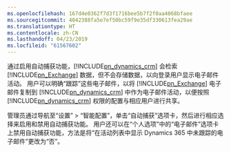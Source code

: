 ```yaml
---
ms.openlocfilehash: 167d4e0362f7d3f1716bee5b7f2f0aa4068bfaee
ms.sourcegitcommit: 4042388fa5e7ef50bc59f9e35df330613fea29ae
ms.translationtype: HT
ms.contentlocale: zh-CN
ms.lasthandoff: 04/23/2019
ms.locfileid: "61567602"
---
```

通过启用自动捕获功能，[!INCLUDE[pn_dynamics_crm](pn-dynamics-crm.md)] 会检索 [!INCLUDE[pn_Exchange](pn-exchange.md)] 数据，但不会存储数据，以向登录用户显示电子邮件活动。 用户可以明确“跟踪”这些电子邮件，以将 [!INCLUDE[pn_Exchange](pn-exchange.md)] 电子邮件复制到 [!INCLUDE[pn_dynamics_crm](pn-dynamics-crm.md)] 中作为电子邮件活动，以便按照 [!INCLUDE[pn_dynamics_crm](pn-dynamics-crm.md)] 权限的配置与相应用户进行共享。  
  
 管理员通过导航至“设置” > “智能配置”，单击“自动捕获”选项卡，然后进行相应选择来启用和禁用自动捕获功能。 用户还可以在“个人选项”中的“电子邮件”选项卡上禁用自动捕获功能，方法是将“在活动列表中显示 Dynamics 365 中未跟踪的电子邮件”更改为“否”。